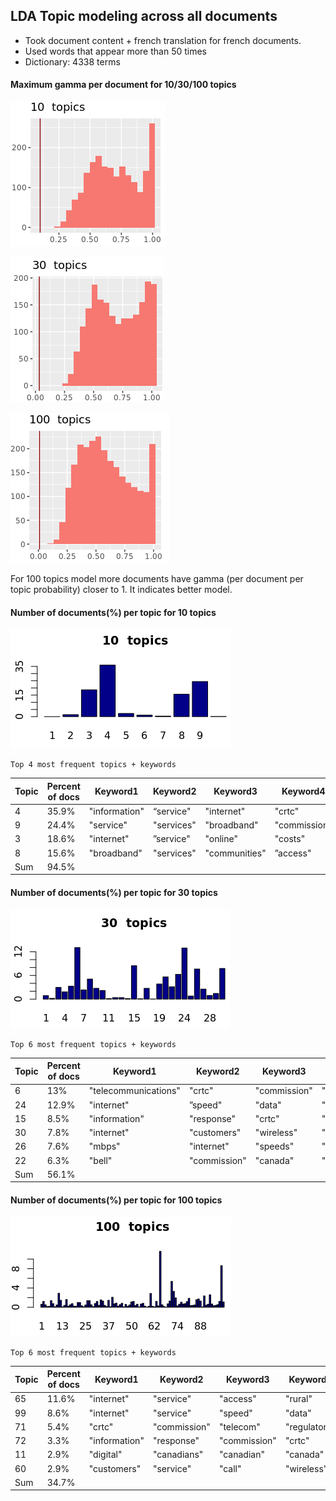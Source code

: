## LDA Topic modeling across all documents

- Took document content + french translation for french documents.
- Used words that appear more than 50 times
- Dictionary: 4338 terms


#### Maximum gamma per document for 10/30/100 topics
![10topics_gamma](images/10topics_gamma.png)

![30topics_gamma](images/30topics_gamma.png)

![100topics_gamma](images/100topics_gamma.png)

For 100 topics model more documents have gamma (per document per topic probability) closer to 1. It indicates better model.

#### Number of documents(%) per topic for 10 topics
![10topics_freq](images/10topics_freq.png)

`Top 4 most frequent topics + keywords`

Topic| Percent of docs | Keyword1 |Keyword2 | Keyword3 | Keyword4 | Keyword5 | Keyword6 | Keyword7 | Keyword8 | Keyword9 | Keyword10
--- | --- | --- | --- | --- | --- | --- | --- | --- | --- | --- | ---
4 | 35.9% | "information"  | “service"   |  "internet"   | "crtc"     |   "mbps"    |    "customers"  |  "wireless"  |  "response"  |  "provide"  |   "data"
9  |  24.4% |  "service"  |   "services"   | "broadband" |   "commission" | "access"   |  "internet" | "basic"   |  “subsidy"  |  "canadians" |  "funding"
3  |  18.6% | "internet"  | ”service" |  "online" |  "costs"  |  "services" | "speed"  |  "access"  | "home"   |  "time"  |   "phone"
8  | 15.6%  | "broadband"  |  "services"  |  "communities"  | ”access"   |   "digital"   |  "community"  | ”service"  |   "internet"  |  "canada"    |  "network"  
Sum  | 94.5%  |   |   |   |   |   |   |   |   |   |  


#### Number of documents(%) per topic for 30 topics
![30topics_freq](images/30topics_freq.png)

`Top 6 most frequent topics + keywords`

Topic| Percent of docs | Keyword1 |Keyword2 | Keyword3 | Keyword4 | Keyword5 | Keyword6 | Keyword7 | Keyword8 | Keyword9 | Keyword10
--- | --- | --- | --- | --- | --- | --- | --- | --- | --- | --- | ---
 6  | 13% | "telecommunications" | "crtc" | "commission" |  "telecom" |         "canadian" |  "regulatory" | "consultation"   | "information"  | "notice" |          "canada"            
24  |  12.9% | "internet" | ”speed"  |  "data"  |   "access"  | "rural"  |  "bell"   |  "month"  |  "wireless" | ”home"   |  "xplornet"
15  |  8.5%  | "information"  |  "response"   |  "crtc"    |     "commission"  |  "disclosure"   | "confidential" | "request"   |   "rogers"  |     "confidence"  |  "provided"  
30  | 7.8% | "internet"  |  "customers" | "wireless"  | "mbps"  |   "unlimited"  | ”plan"  |  "data"  |   "average"  | "gb"  |    "wireline"
26  | 7.6%  | "mbps"    |   "internet"  | "speeds"   |  "broadband"  | "upload"   |  "provide"  |  "download"  | ”households" | ”response"  |  "speed"
22  |  6.3%  | "bell"     |     "commission"    |     "canada"    |         "act"      |     "local"         |     "rate"       |        "crtc"        |       "telecommunications" |  "decision"      |     "rates"
Sum  |  56.1% |   |   |   |   |   |   |   |   |   |  




#### Number of documents(%) per topic for 100 topics
![100topics_freq](images/100topics_freq.png)

`Top 6 most frequent topics + keywords`

Topic| Percent of docs| Keyword1 |Keyword2 | Keyword3 | Keyword4 | Keyword5 | Keyword6 | Keyword7 | Keyword8 | Keyword9 | Keyword10
--- | --- | --- | --- | --- | --- | --- | --- | --- | --- | --- | ---
65  | 11.6%  | "internet" | "service"  | "access"  |  "rural" |  "cell"  |  "phone"   |  "speed"  |  "live"  |  "services"   |  "provide"
99  | 8.6%  |"internet" | "service"  |  "speed"  |  "data"  |   "pm"   |    "month"  |   "rural"  |   "slow"   |   "bell"       |   "pay"
71  | 5.4%  |  "crtc"    |     "commission" |  "telecom"   |   "regulatory"  | "consultation" | "notice"   |    "canadian"  |   "information"   |  "review"    |   "basic"  
72  | 3.3%  |  "information" | "response"  |   "commission"  |  "crtc"   |      "disclosure"  |  "confidential" | "public"  |     "request"  |   "provided"  |   "rogers"
11  |  2.9% |  "digital"  |    "canadians"  |   "canadian"  |    "canada"  |     "access"   |    "services"  |   "basic"   |     "hearing"    |  "consultation" |  "economy"
60  | 2.9%  |   "customers" |  "service"  |   "call"  |      "wireless"  |  "plan"  |      "voice"   |    "information" | "services"  |  "mobile"  |  "internet"
Sum  | 34.7%  |   |   |   |   |   |   |   |   |   |  
